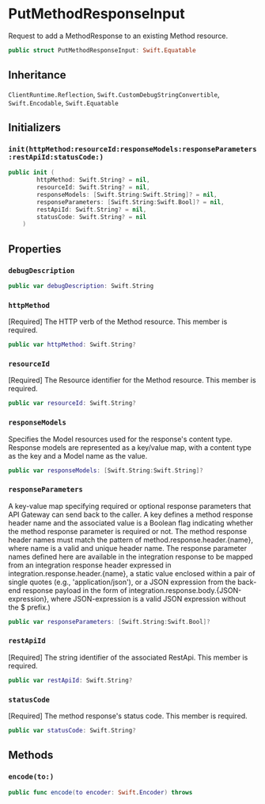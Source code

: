 # PutMethodResponseInput

Request to add a MethodResponse to an existing Method resource.

``` swift
public struct PutMethodResponseInput: Swift.Equatable 
```

## Inheritance

`ClientRuntime.Reflection`, `Swift.CustomDebugStringConvertible`, `Swift.Encodable`, `Swift.Equatable`

## Initializers

### `init(httpMethod:resourceId:responseModels:responseParameters:restApiId:statusCode:)`

``` swift
public init (
        httpMethod: Swift.String? = nil,
        resourceId: Swift.String? = nil,
        responseModels: [Swift.String:Swift.String]? = nil,
        responseParameters: [Swift.String:Swift.Bool]? = nil,
        restApiId: Swift.String? = nil,
        statusCode: Swift.String? = nil
    )
```

## Properties

### `debugDescription`

``` swift
public var debugDescription: Swift.String 
```

### `httpMethod`

\[Required\] The HTTP verb of the Method resource.
This member is required.

``` swift
public var httpMethod: Swift.String?
```

### `resourceId`

\[Required\] The Resource identifier for the Method resource.
This member is required.

``` swift
public var resourceId: Swift.String?
```

### `responseModels`

Specifies the Model resources used for the response's content type. Response models are represented as a key/value map, with a content type as the key and a Model name as the value.

``` swift
public var responseModels: [Swift.String:Swift.String]?
```

### `responseParameters`

A key-value map specifying required or optional response parameters that API Gateway can send back to the caller. A key defines a method response header name and the associated value is a Boolean flag indicating whether the method response parameter is required or not. The method response header names must match the pattern of method.response.header.{name}, where name is a valid and unique header name. The response parameter names defined here are available in the integration response to be mapped from an integration response header expressed in integration.response.header.{name}, a static value enclosed within a pair of single quotes (e.g., 'application/json'), or a JSON expression from the back-end response payload in the form of integration.response.body.{JSON-expression}, where JSON-expression is a valid JSON expression without the $ prefix.)

``` swift
public var responseParameters: [Swift.String:Swift.Bool]?
```

### `restApiId`

\[Required\] The string identifier of the associated RestApi.
This member is required.

``` swift
public var restApiId: Swift.String?
```

### `statusCode`

\[Required\] The method response's status code.
This member is required.

``` swift
public var statusCode: Swift.String?
```

## Methods

### `encode(to:)`

``` swift
public func encode(to encoder: Swift.Encoder) throws 
```
